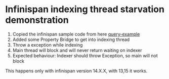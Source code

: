 # Infinispan indexing thread starvation demonstration

1. Copied the infinispan sample code from here [query-example](https://github.com/infinispan/infinispan-simple-tutorials/tree/14.0.x/infinispan-embedded/query/src/main/java/org/infinispan/tutorial/simple/query)
2. Added some Property Bridge to get into indexing thread
3. Throw a exception while indexing
4. Main thread will block and will never return waiting on indexer 
5. Expected behaviour: Indexer should throw Exception, so main will not block

This happens only with infinispan version 14.X.X, with 13,15 it works.